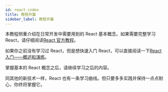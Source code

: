 ```yaml
---
id: react-index
title: 教程开篇
sidebar_label: 教程开篇
---
```


本教程侧重介绍在日常开发中需要用到的 React 基本概念。如果需要完整学习 React，请仔细阅读[React 官方教程](https://zh-hans.reactjs.org/docs/getting-started.html)。

如果你之前没有学习过 React，但是想快速入门 React，可以直接阅读一下[React 入门——概述和演练](react-getting-started.md)。

掌握基本的 React 概念之后，请继续学习之后的内容。

同其他的新技术一样，React 也有一条学习曲线。但只要多多实践并保持一点点耐心，你终将掌握它。
